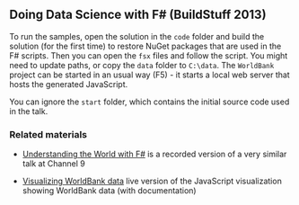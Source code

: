 Doing Data Science with F# (BuildStuff 2013)
--------------------------------------------

To run the samples, open the solution in the `code` folder and build the solution (for the first time) to restore 
NuGet packages that are used in the F# scripts. Then you can open the `fsx` files and
follow the script. You might need to update paths, or copy the `data` folder to `C:\data`. The `WorldBank` project
can be started in an usual way (F5) - it starts a local web server that hosts the generated JavaScript.

You can ignore the `start` folder,
which contains the initial source code used in the talk.

### Related materials

 * [Understanding the World with F#](http://channel9.msdn.com/posts/Understanding-the-World-with-F)
   is a recorded version of a very similar talk at Channel 9

 * [Visualizing WorldBank data](http://funscript.info/samples/worldbank/index.html) live version
   of the JavaScript visualization showing WorldBank data (with documentation)
